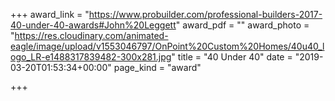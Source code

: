 +++
award_link = "https://www.probuilder.com/professional-builders-2017-40-under-40-awards#John%20Leggett"
award_pdf = ""
award_photo = "https://res.cloudinary.com/animated-eagle/image/upload/v1553046797/OnPoint%20Custom%20Homes/40u40_logo_LR-e1488317839482-300x281.jpg"
title = "40 Under 40"
date = "2019-03-20T01:53:34+00:00"
page_kind = "award"

+++
